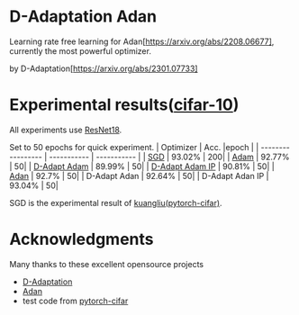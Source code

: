 # D-Adaptation Adan
Learning rate free learning for Adan[https://arxiv.org/abs/2208.06677], currently the most powerful optimizer. 

by D-Adaptation[https://arxiv.org/abs/2301.07733]
# Experimental results([cifar-10](https://www.cs.toronto.edu/~kriz/cifar.html))
All experiments use [ResNet18](https://arxiv.org/abs/1512.03385).

Set to 50 epochs for quick experiment.
| Optimizer | Acc.        |epoch |
| ----------------- | ----------- | ----------- |
| [SGD](http://www.cs.toronto.edu/~hinton/absps/momentum.pdf)              | 93.02% | 200|
| [Adam](https://arxiv.org/abs/1412.6980)              | 92.77% | 50|
| [D-Adapt Adam](https://arxiv.org/abs/2301.07733)              | 89.99% | 50|
| [D-Adapt Adam IP](https://arxiv.org/abs/2301.07733)              | 90.81% | 50|
| [Adan](https://arxiv.org/abs/2208.06677)              | 92.7% | 50|
| D-Adapt Adan              | 92.64% | 50|
| D-Adapt Adan IP             | 93.04% | 50|

SGD is the experimental result of [kuangliu(pytorch-cifar)](https://github.com/kuangliu/pytorch-cifar).
# Acknowledgments
Many thanks to these excellent opensource projects
* [D-Adaptation](https://github.com/facebookresearch/dadaptation)
* [Adan](https://github.com/sail-sg/Adan)
* test code from [pytorch-cifar](https://github.com/kuangliu/pytorch-cifar)
